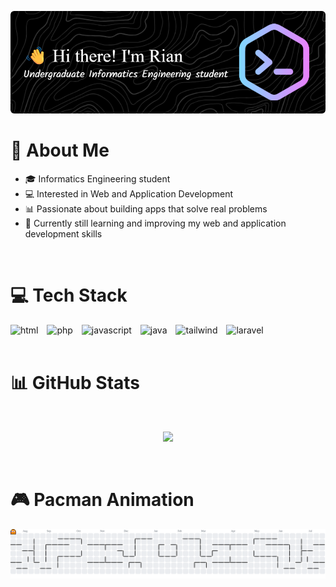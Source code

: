 ![Rian Putra Pratama](img/header2.png)

# 💫 About Me
- 🎓 Informatics Engineering student  
- 💻 Interested in Web and Application Development  
- 📊 Passionate about building apps that solve real problems  
- 🧠 Currently still learning and improving my web and application development skills

<br>

# 💻 Tech Stack
<div align="left">
<img src="https://cdn.jsdelivr.net/gh/devicons/devicon@latest/icons/html5/html5-original.svg" height="40" alt="html" style="margin-right:10px;"/>
<img src="https://cdn.jsdelivr.net/gh/devicons/devicon@latest/icons/php/php-original.svg" height="40" alt="php" style="margin-right:10px;"/>
<img src="https://cdn.jsdelivr.net/gh/devicons/devicon@latest/icons/javascript/javascript-original.svg" height="40" alt="javascript" style="margin-right:10px;"/>
<img src="https://cdn.jsdelivr.net/gh/devicons/devicon@latest/icons/java/java-original.svg" height="40" alt="java" style="margin-right:10px;"/>
<img src="https://cdn.jsdelivr.net/gh/devicons/devicon@latest/icons/tailwindcss/tailwindcss-original.svg" height="40" alt="tailwind" style="margin-right:10px;"/>
<img src="https://cdn.jsdelivr.net/gh/devicons/devicon@latest/icons/laravel/laravel-original.svg" height="40" alt="laravel" style="margin-right:10px;"/>
</div>

<br>

# 📊 GitHub Stats

<br>

<div align="center">

![](https://github-readme-stats.vercel.app/api/top-langs/?username=RianPP666&theme=tokyonight&hide_border=false&include_all_commits=false&count_private=false&layout=compact)

</div>

<br>

# 🎮 Pacman Animation
<picture>
  <source media="(prefers-color-scheme: dark)" srcset="https://raw.githubusercontent.com/RianPP666/RianPP666/output/pacman-contribution-graph-dark.svg">
  <source media="(prefers-color-scheme: light)" srcset="https://raw.githubusercontent.com/RianPP666/RianPP666/output/pacman-contribution-graph.svg">
  <img alt="pacman contribution graph" src="https://raw.githubusercontent.com/RianPP666/RianPP666/output/pacman-contribution-graph.svg">
</picture>